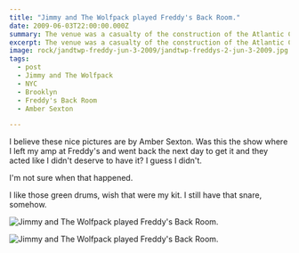```yaml
---
title: "Jimmy and The Wolfpack played Freddy's Back Room."
date: 2009-06-03T22:00:00.000Z
summary: The venue was a casualty of the construction of the Atlantic Center.
excerpt: The venue was a casualty of the construction of the Atlantic Center.
image: rock/jandtwp-freddy-jun-3-2009/jandtwp-freddys-2-jun-3-2009.jpg
tags:
  - post 
  - Jimmy and The Wolfpack
  - NYC
  - Brooklyn
  - Freddy's Back Room
  - Amber Sexton

---
```


I believe these nice pictures are by Amber Sexton. Was this the show where I left my amp at Freddy's and went back the next day to get it and they acted like I didn't deserve to have it? I guess I didn't. 

I'm not sure when that happened.

I like those green drums, wish that were my kit. I still have that snare, somehow.

![Jimmy and The Wolfpack played Freddy's Back Room.](/static/img/rock/jandtwp-freddy-jun-3-2009/jandtwp-freddys-2-jun-3-2009.jpg "Jimmy and The Wolfpack played Freddy's Back Room")

![Jimmy and The Wolfpack played Freddy's Back Room.](/static/img/rock/jandtwp-freddy-jun-3-2009/jandtwp-freddys-1-jun-3-2009.jpg "Jimmy and The Wolfpack played Freddy's Back Room")